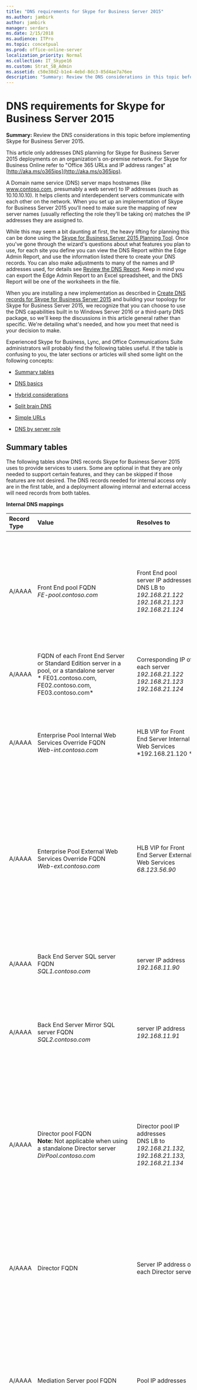 ```yaml
---
title: "DNS requirements for Skype for Business Server 2015"
ms.author: jambirk
author: jambirk
manager: serdars
ms.date: 2/15/2018
ms.audience: ITPro
ms.topic: concetpual
ms.prod: office-online-server
localization_priority: Normal
ms.collection: IT_Skype16
ms.custom: Strat_SB_Admin
ms.assetid: c50e38d2-b1e4-4ebd-8dc3-85d4ae7a76ee
description: "Summary: Review the DNS considerations in this topic before implementing Skype for Business Server 2015."
---
```


# DNS requirements for Skype for Business Server 2015
 
**Summary:** Review the DNS considerations in this topic before implementing Skype for Business Server 2015.
  
This article only addresses DNS planning for Skype for Business Server 2015 deployments on an organization's on-premise network. For Skype for Business Online refer to "Office 365 URLs and IP address ranges" at [http://aka.ms/o365ips](http://aka.ms/o365ips). 
  
A Domain name service (DNS) server maps hostnames (like www.contoso.com, presumably a web server) to IP addresses (such as 10.10.10.10). It helps clients and interdependent servers communicate with each other on the network. When you set up an implementation of Skype for Business Server 2015 you'll need to make sure the mapping of new server names (usually reflecting the role they'll be taking on) matches the IP addresses they are assigned to.
  
While this may seem a bit daunting at first, the heavy lifting for planning this can be done using the [Skype for Business Server 2015 Planning Tool](https://www.microsoft.com/en-us/download/details.aspx?id=50357). Once you've gone through the wizard's questions about what features you plan to use, for each site you define you can view the DNS Report within the Edge Admin Report, and use the information listed there to create your DNS records. You can also make adjustments to many of the names and IP addresses used, for details see [Review the DNS Report](../../management-tools/planning-tool/review-the-administrator-reports.md#DNS_Report). Keep in mind you can export the Edge Admin Report to an Excel spreadsheet, and the DNS Report will be one of the worksheets in the file. 
  
When you are installing a new implementation as described in [Create DNS records for Skype for Business Server 2015](../../deploy-1/install-0/create-dns-records.md) and building your topology for Skype for Business Server 2015, we recognize that you can choose to use the DNS capabilities built in to Windows Server 2016 or a third-party DNS package, so we'll keep the discussions in this article general rather than specific. We're detailing what's needed, and how you meet that need is your decision to make.
  
Experienced Skype for Business, Lync, and Office Communications Suite administrators will probably find the following tables useful. If the table is confusing to you, the later sections or articles will shed some light on the following concepts: 
  
- [Summary tables](dns.md#BK_Summary)
    
- [DNS basics](basics.md)
    
- [Hybrid considerations](dns.md#BK_Hybrid)
    
- [Split brain DNS](dns.md#BK_split)
    
- [Simple URLs ](dns.md#BK_Simple)
    
- [DNS by server role](dns.md#BK_Servers)
    
## Summary tables
<a name="BK_Summary"> </a>

The following tables show DNS records Skype for Business Server 2015 uses to provide services to users. Some are optional in that they are only needed to support certain features, and they can be skipped if those features are not desired. The DNS records needed for internal access only are in the first table, and a deployment allowing internal and external access will need records from both tables.
  
**Internal DNS mappings**

|**Record Type**|**Value**|**Resolves to**|**Purpose**|**Required**|
|:-----|:-----|:-----|:-----|:-----|
|A/AAAA  <br/> |Front End pool FQDN  <br/>  *FE-pool.contoso.com*  <br/> |Front End pool server IP addresses  <br/>  DNS LB to *192.168.21.122 192.168.21.123 192.168.21.124*  <br/> |DNS Load Balancing of Front End Pools. Maps the Front End pool name to a set of IP addresses.  <br/> See [Deploying DNS Load Balancing on Front End Pools and Director Pools](load-balancing.md#BK_FE_Dir) <br/> |Y  <br/> |
|A/AAAA  <br/> | FQDN of each Front End Server or Standard Edition server in a pool, or a standalone server <br/>  * FE01.contoso.com, FE02.contoso.com, FE03.contoso.com*  <br/> |Corresponding IP of each server  <br/>  *192.168.21.122 192.168.21.123 192.168.21.124*  <br/> |Maps the server name to its IP address.  <br/> |Y  <br/> |
|A/AAAA  <br/> |Enterprise Pool Internal Web Services Override FQDN  <br/>  *Web-int.contoso.com*  <br/> |HLB VIP for Front End Server Internal Web Services  <br/>  *192.168.21.120 *  <br/> |Required to enable client to server web traffic, such as downloading the Skype for Business Web App. Also required for Mobile clients.  <br/> |Y  <br/> |
|A/AAAA  <br/> |Enterprise Pool External Web Services Override FQDN  <br/>  *Web-ext.contoso.com*  <br/> |HLB VIP for Front End Server External Web Services  <br/>  *68.123.56.90*  <br/> |Required to enable client to server web traffic, such as downloading the Skype for Business Web App. Required if mobile clients will resolve DNS internally. Can resolve to DMZ Reverse Proxy IP or Internet IP.  <br/> ||
|A/AAAA  <br/> | Back End Server SQL server FQDN <br/>  *SQL1.contoso.com*  <br/> |server IP address  <br/>  *192.168.11.90*  <br/> |Maps the server name for a back-end SQL server working with the Front End pool to its IP address  <br/> ||
|A/AAAA  <br/> |Back End Server Mirror SQL server FQDN  <br/>  *SQL2.contoso.com*  <br/> |server IP address  <br/>  *192.168.11.91*  <br/> |Maps the server name for a back-end SQL mirror server working with the Front End pool to its IP address  <br/> ||
|A/AAAA  <br/> |Director pool FQDN  <br/> **Note:** Not applicable when using a standalone Director server <br/>  *DirPool.contoso.com*  <br/> |Director pool IP addresses  <br/> DNS LB to  *192.168.21.132, 192.168.21.133, 192.168.21.134*  <br/> |DNS load balancing of Director Pool servers. Maps the pool name for the Director pool to an IP address, see [Deploying DNS Load Balancing on Front End Pools and Director Pools](load-balancing.md#BK_FE_Dir) <br/> A Director can authenticate a user and is optional.  <br/> ||
|A/AAAA  <br/> |Director FQDN  <br/> |Server IP address of each Director server  <br/> |Maps the pool name for the Director to an IP address, see [Deploying DNS Load Balancing on Front End Pools and Director Pools](load-balancing.md#BK_FE_Dir) <br/> ||
|A/AAAA  <br/> |Mediation Server pool FQDN  <br/> |Pool IP addresses  <br/> |The Mediation Server role is optional. You can co-locate the services provided by a mediation server to the Front End server or pool. See [Using DNS Load Balancing on Mediation Server Pools](load-balancing.md#BK_Mediation) <br/> ||
|A/AAAA  <br/> |Mediation Server FQDN  <br/> |Server IP address  <br/> |You can co-locate the services provided by a mediation server to the Front End server or pool. See [Using DNS Load Balancing on Mediation Server Pools](load-balancing.md#BK_Mediation) <br/> ||
|A/AAAA  <br/> |Persistent Chat Server FQDN  <br/> |Persistent Chat Server IP address  <br/> |A Persistent Chat server is required for the Persistent Chat feature and is otherwise optional.  <br/> ||
|A/AAAA  <br/> |lyncdiscoverinternal. _\<sipdomain\>_ <br/> lyncdiscoverinternal.*contoso.com*  <br/> |HLB Front End pool VIP or Director IP  <br/>  192.168.21.121 <br/> |Internal AutoDiscover Service1, required for Mobility support. If internal DNS is used to resolve for mobile devices, it should point to the external IP, or DMZ VIP.  <br/> For Web services we require HLB on the Front End pool as HTTPS can't leverage DNS. For Front End pool or Director pool this should resolves to an HLB VIP, or a regular IP for a Standard edition server or a Standalone Director server.  <br/> |Y  <br/> |
|CNAME  <br/> |lyncdiscoverinternal. _\<sipdomain\>_ <br/> lyncdiscoverinternal. *contoso.com*  <br/> |HLB FE Pool FQDN or Director FQDN  <br/> Web-int.contoso.com  <br/> |Internal AutoDiscover Service1 <br/> You can implement this as a CNAME instead of an A record if desired.  <br/> ||
|A/AAAA  <br/> |sip. _\<sipdomain\>_ <br/> sip. _contoso.com_ <br/> |Front End pool server IP addresses (or to a each Director IP address)  <br/>  DNS LB to *192.168.21.122 192.168.21.123 192.168.21.124*  <br/> |Required for automatic configuration, see [Walkthrough of Skype for Business clients locating services](../../plan-your-deployment/edge-server-deployments/advanced-edge-server-dns.md#WalkthroughOfSkype) <br/> A record or records pointing to the Front End pool servers or Director servers on the internal network, or the Access Edge service when the client is external  <br/> |2 <br/> |
|A/AAAA  <br/> |ucupdates-r2. _\<sipdomain\>_ <br/> ucupdates-r2. _contoso.com_ <br/> |HLB FE Pool VIP Or Director Pool HLB VIP , or SE/Director Server IP  <br/>  192.168.21.121 <br/> |Deploying this record is optional 3 <br/> ||
|SRV  <br/> |_sipinternaltls._tcp. _\<sipdomain\>_ Port 5061 <br/> _sipinternaltls._tcp. _contoso.com_ Port 5061 <br/> |Front End pool FQDN  <br/>  _FE-Pool.contoso.com_ <br/> |Enables Internal user automatic sign-in 1 to the Front End server/pool or SE server/pool that authenticates and redirects client requests for sign-in. <br/> |2 <br/> |
|SRV  <br/> |_sipinternal. _\<sipdomain\>_ <br/> _sipinternal. _contoso.com_ <br/> |Front End pool FQDN  <br/>  _FE-Pool.contoso.com_ <br/> |Internal user access 1 <br/> |2 <br/> |
|SRV  <br/> |_ntp._udp. _\<sipdomain\>_ <br/> _ntp._udp. _contoso.com_ <br/> |TimeServer FQDN  <br/> north-america.pool.ntp.org  <br/> |NTP source required for Lync Phone Edition devices  <br/> |This is required to support desktop handsets.  <br/> |
|SRV  <br/> |_sipfederationtls._tcp.  _\<sipdomain\>_ <br/> _sipfederationtls._tcp.  _contoso.com_ <br/> | Access Edge service FQDN <br/> EdgePool-int. _contoso.com_ <br/> |Create one SRV record for each SIP domain that has IOS or Windows phone Mobile clients.  <br/> |For Mobile client support  <br/> |
|A/AAAA  <br/> |admin URL  <br/>  _Web-int.contoso.com_ <br/> |HLB FE Pool VIP  <br/> 192.168.21.121  <br/> |Skype for Business Server Control Panel, see [Simple URLs ](dns.md#BK_Simple) <br/> ||
|A/AAAA  <br/> |meet URL  <br/>  _Web-int.contoso.com_ <br/> |HLB FE Pool VIP  <br/> 192.168.21.121  <br/> |Online meetings, see [Simple URLs ](dns.md#BK_Simple) <br/> ||
|A/AAAA  <br/> |dial-in URL  <br/>  _Web-int.contoso.com_ <br/> |HLB FE Pool VIP  <br/> 192.168.21.121  <br/> |Dial-in conferencing, see [Simple URLs ](dns.md#BK_Simple) <br/> ||
|A/AAAA  <br/> |internal Web Services FQDN  <br/>  _Web-int.contoso.com_ <br/> |HLB FE Pool VIP  <br/> 192.168.21.121  <br/> |Skype for Business Web Service used by Skype for Business Web App  <br/> ||
|A/AAAA  <br/> |Office Web Apps Server pool FQDN  <br/> OWA.contoso.com  <br/> | Office Web Apps Server pool VIP address <br/> 192.168.1.5  <br/> |Defines the Office Web Apps Server pool FQDN  <br/> ||
|A/AAAA  <br/> | Internal Web FQDN <br/> Web-int.contoso.com  <br/> | Front End pool VIP address <br/> 192.168.21.121  <br/> |Defines the Internal Web FQDN used by Skype for Business Web App  <br/> If you are using DNS load balancing on this pool, your Front End pool and internal web farm cannot have the same FQDN.  <br/> ||
   
 **1** Used by a client to discover the Front End Server or Front End pool, and be authenticated and signed in as a user. More detail on this is in[Walkthrough of Skype for Business clients locating services](../../plan-your-deployment/edge-server-deployments/advanced-edge-server-dns.md#WalkthroughOfSkype).
  
 **2** This is only required to support legacy clients prior to Lync 2013, and desktop handsets.
  
 **3** In the situation where a Unified Communications device is turned on, but a user has never logged into the device, the A record allows the device to discover the server hosting Device Update Web service and obtain updates. Otherwise, devices obtain the server information though in-band provisioning the first time a user logs in.
  
The following diagram shows an example that includes both internal and external DNS records, and many of the records shown in the surrounding tables: 
  
**Edge network diagram using Public IPv4 addresses**

![example of DNS network diagram](../../media/2cc9546e-5560-4d95-8fe4-65a792a0e9c3.png)
  
**Perimeter network DNS mappings (both internal and external interfaces)**

|**Record Type**|**Value**|**Resolves to**|**Purpose**|**Required**|
|:-----|:-----|:-----|:-----|:-----|
|A/AAAA  <br/> |Internal Edge pool FQDN  <br/>  _EdgePool-int.contoso.com_ <br/> |Internal-facing Edge pool IP addresses  <br/> 172.25.33.10, 172.25.33.11  <br/> |Consolidated Edge Pool internal interface IP Addresses  <br/> |Y  <br/> |
|A/AAAA  <br/> |Edge Server FQDN  <br/>  _Cons-1.contoso.com_ <br/> |Internal-facing server IP for a server in the Edge pool  <br/> 172.25.33.10  <br/> |Create a record for each server in the pool with the server FQDN pointing to its internal server node IP in the pool, see [DNS Load Balancing on Edge Server Pools](load-balancing.md#BK_Edge).  <br/> |Y  <br/> |
|A/AAAA  <br/> |Access Edge service Pool FQDN  <br/>  _Access1.contoso.com_ <br/> |Access Edge service Pool external IP addresses  <br/> 131.107.16.10, 131.107.16.11  <br/> |The Access Edge service provides a single, trusted connection point for both outbound and inbound Session Initiation Protocol (SIP) traffic.  <br/> |Y  <br/> |
|A/AAAA  <br/> |Web Conferencing Edge service Pool FQDN  <br/>  _Webcon1.contoso.com_ <br/> |Web Conferencing Edge service external IP addresses  <br/> 131.107.16.90, 131.107.16.91  <br/> |The Web Conferencing Edge service enables external users to join meetings that are hosted on your internal Skype for Business Server environment.  <br/> |Y  <br/> |
|A/AAAA  <br/> | _av.\<sip-domain\>_ Pool FQDN <br/>  _AV1.contoso.com_ <br/> |A/V Edge external IP addresses  <br/> 131.107.16.170, 131.107.16.171  <br/> |The A/V Edge service makes audio, video, application sharing and file transfer available to external users.  <br/> |Y  <br/> |
|CNAME  <br/> |sip. _\<sipdomain\>_ <br/> sip. _contoso.com_ <br/> |External Access Edge Pool FQDN  <br/>  _Access1.contoso.com_ <br/> |Locates the Edge Server pool . See [Walkthrough of Skype for Business clients locating services](../../plan-your-deployment/edge-server-deployments/advanced-edge-server-dns.md#WalkthroughOfSkype) <br/> |Y  <br/> |
|SRV  <br/> |_sip._tls. _\<sipdomain\>_ <br/> _sip._tls. _contoso.com_ <br/> |External Access Edge FQDN  <br/>  _Access1.contoso.com_ <br/> |Used for external user access. See [Walkthrough of Skype for Business clients locating services](../../plan-your-deployment/edge-server-deployments/advanced-edge-server-dns.md#WalkthroughOfSkype) <br/> |Y  <br/> |
|SRV  <br/> |_sipfederationtls._tcp. _\<sipdomain\>_ <br/> _sipfederationtls._tcp. _contoso.com_ <br/> |External Access Edge FQDN  <br/>  _Access1.contoso.com_ <br/> |Used for Federation and public IM connectivity  <br/> |1 <br/> |
|SRV  <br/> |_xmpp-server._tcp. _\<sipdomain\>_ <br/> _xmpp-server._tcp. _contoso.com_ <br/> |External Access Edge FQDN  <br/>  _Access1.contoso.com_ <br/> |The XMPP Proxy service accepts and sends extensible messaging and presence protocol (XMPP) messages to and from configured XMPP Federated partners.  <br/> |Y, to deploy Federation, otherwise optional  <br/> |
|SRV  <br/> |_sipfederationtls._tcp.  _\<sipdomain\>_ <br/> _sipfederationtls._tcp.  _contoso.com_ <br/> |External Access Edge FQDN  <br/>  _Access1.contoso.com_ <br/> |To support Push Notification Service and Apple Push Notification service, you create one SRV record for each SIP domain. 3 <br/> ||
|A/AAAA  <br/> |External Front End pool web services FQDN  <br/>  _Web-ext.contoso.com_ <br/> |Reverse proxy public IP address, proxies to the External Web Services VIP for your Front End pool 1 <br/> 131.107.155.1 proxy to 192.168.21.120  <br/> |Front End pool external interface used by Skype for Business Web App  <br/> |Y  <br/> |
|A/AAAA/CNAME  <br/> |lyncdiscover. _\<sipdomain\>_ <br/> lyncdiscover. _contoso.com_ <br/> |Reverse proxy public IP address, resolves to the External Web Services VIP for your Director pool, if you have one, or for your Front End pool if you do not have a Director 2 <br/> 131.107.155.1 proxy to 192.168.21.120  <br/> | External record for client AutoDiscover, also used by Mobility, Skype for Business Web App, and scheduler Web app, resolved by the reverse proxy server <br/> To support Push Notification Service and Apple Push Notification service, you create one SRV record for each SIP domain that has Microsoft Lync Mobile clients. 3 <br/> |Y  <br/> |
|A/AAAA  <br/> |meet. _\<sipdomain\>_ <br/> meet. _contoso.com_ <br/> |Reverse proxy public IP address, resolves to the external Web interface for the Front End pool  <br/> 131.107.155.1 proxy to 192.168.21.120  <br/> |Proxy to Skype for Business Web Service  <br/> See [Simple URLs ](dns.md#BK_Simple) <br/> |Y  <br/> |
|A/AAAA  <br/> |dial-in _\<sipdomain\>_ <br/> dial-in _contoso.com_ <br/> |Reverse proxy public IP address, proxies to the external Web interface for the Front End pool  <br/> 131.107.155.1 proxy to 192.168.21.120  <br/> |Proxy to Skype for Business Web Service  <br/> See [Simple URLs ](dns.md#BK_Simple) <br/> |Y  <br/> |
|A/AAAA  <br/> |Office Web Apps Server pool FQDN  <br/> OWA.contoso.com  <br/> | Reverse proxy public IP address, proxies to the external Web interface for the Office Web Apps Server <br/> 131.107.155.1 proxy to 192.168.1.5  <br/> | Office Web Apps Server pool VIP address <br/> 192.168.1.5  <br/> |Defines the Office Web Apps Server pool FQDN  <br/> |
   
 **1** Required to deploy Federation, otherwise optional.
  
 **2** Used by a client to discover the front end server or Front End pool, and be authenticated and signed in as a user.
  
 **3** This requirement applies only to clients on Apple or Microsoft based mobile devices. Android and Nokia Symbian devices do not use push notification.
  
 For more detail on Edge Servers and perimeter networks, see the Edge server [DNS planning](../../plan-your-deployment/edge-server-deployments/edge-environmental-requirements.md#DNSPlan) content.
  
> [!IMPORTANT]
> Skype for Business Server supports the use of IPv6 addressing. See [Plan for IPv6 in Skype for Business](ipv6.md) for more details.
  
> [!IMPORTANT]
> For more detail on FQDNs, see [DNS basics](basics.md). 
  
 **Split brain DNS** is a DNS configuration where you have two DNS zones with the same namespace. The first DNS zone handles internal requests, while the second DNS zone handles external requests, as mentioned in these tables. For more about this see[Split-brain DNS](../../plan-your-deployment/edge-server-deployments/advanced-edge-server-dns.md#SplitBrainDNS). 
  
## Hybrid considerations
<a name="BK_Hybrid"> </a>

If you plan to have some users homed online and some homed on premises, refer to the hybrid [DNS settings](../../skype-for-business-hybrid-solutions/plan-hybrid-connectivity.md#BKMK_DNS). You will need to configure DNS as normal for Skype for Business Server 2015 and also add additional DNS records. 
  
You should also refer to "Office 365 URLs and IP address ranges" at [http://aka.ms/o365ips](http://aka.ms/o365ips) to confirm that your users will have access to the online resources they will need.
  
## Simple URLs
<a name="BK_Simple"> </a>

A Uniform Resource Locator (URL) is a reference to a web resource that specifies its location on a computer network and a protocol used to retrieve it. 
  
Skype for Business Server supports using three "simple" URLs to access services:
  
- **Meet** is used as the base URL for all conferences in the site. An example of a Meet simple URL is https://meet.contoso.com. A URL for a particular meeting might be https://meet.contoso.com/ _username_/7322994. 
    
    With the Meet simple URL, links to join meetings are easy to comprehend and easy to communicate.
    
- **Dial-in** enables access to the Dial-in Conferencing Settings web page. This page displays conference dial-in numbers with their available languages, assigned conference information (that is, for meetings that do not need to be scheduled), and in-conference DTMF controls, and supports management of personal identification number (PIN) and assigned conferencing information. The Dial-in simple URL is included in all meeting invitations so that users who want to dial in to the meeting can access the necessary phone number and PIN information. An example of the Dial-in simple URL is https://dialin.contoso.com.
    
- **Admin** enables quick access to the Skype for Business Server Control Panel. From any computer within your organization's firewalls, an admin can open the Skype for Business Server Control Panel by typing the Admin simple URL into a browser. The Admin simple URL is internal to your organization. An example of the Admin simple URL is https://admin.contoso.com.
    
Simple URLs are discussed in more detail at [DNS requirements for simple URLs in Skype for Business Server 2015](simple-urls.md).
  
## DNS by server role
<a name="BK_Servers"> </a>

You can set the names of these pools and servers as you wish, but make them memorable and reflect their function in the system.
  
### DNS records for individual servers or pools

These generic record requirements apply to any server role used by Skype for Business. A pool is a set of servers running the same services that work together to handle client requests directed to them through a load balancer. See [Load balancing requirements for Skype for Business](load-balancing.md) for details
  
**DNS record Requirements for Server/pool roles (presumes DNS load balancing)**

|**Deployment scenario**|**DNS requirement**|
|:-----|:-----|
|One Server:  <br/> Persistent Chat, Director, Mediation Server, Front end server  <br/> |An internal A record that resolves the fully qualified domain name (FQDN) of the server to its IP address.  <br/> ServerRole.contoso.com 10.10.10.0  <br/> |
|Pool:  <br/> Persistent Chat, Director, Edge Server, Mediation Server, Front end  <br/> |An internal A record that resolves the fully qualified domain name (FQDN) of each server node in the pool to its IP address.  <br/> **Example** <br/> ServerRole01.contoso.com 10.10.10.1  <br/> ServerRole02.contoso.com 10.10.10.2  <br/> Multiple internal A records that resolve the fully qualified domain name (FQDN) of the pool to the IP addresses of the server nodes in the pool.  <br/> **Example** <br/> ServerPool.contoso.com 10.10.10.1  <br/> ServerPool.contoso.com 10.10.10.2  <br/> |
   
### Edge Server specific DNS topics

 To plan edge server deployment, review [Plan for Edge Server deployments in Skype for Business Server 2015](../../plan-your-deployment/edge-server-deployments/edge-server-deployments.md), and [Advanced Edge Server DNS planning for Skype for Business Server 2015](../../plan-your-deployment/edge-server-deployments/advanced-edge-server-dns.md) which has the following sections
  
- [DNS disaster recovery](../../plan-your-deployment/edge-server-deployments/advanced-edge-server-dns.md#DNSDR)
    
- [DNS load balancing](../../plan-your-deployment/edge-server-deployments/advanced-edge-server-dns.md#DNSLB)
    
- [Automatic configuration without split-brain DNS](../../plan-your-deployment/edge-server-deployments/advanced-edge-server-dns.md#NoSplitBrainDNS)
    
- [Split-brain DNS](../../plan-your-deployment/edge-server-deployments/advanced-edge-server-dns.md#SplitBrainDNS)
    
- [Walkthrough of Skype for Business clients locating services](../../plan-your-deployment/edge-server-deployments/advanced-edge-server-dns.md#WalkthroughOfSkype)
    

